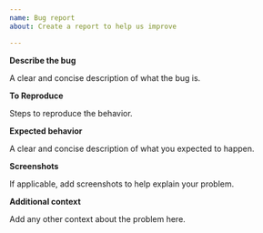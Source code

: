 ```yaml
---
name: Bug report
about: Create a report to help us improve

---
```


**Describe the bug**

A clear and concise description of what the bug is.


**To Reproduce**

Steps to reproduce the behavior.


**Expected behavior**

A clear and concise description of what you expected to happen.


**Screenshots**

If applicable, add screenshots to help explain your problem.


**Additional context**

Add any other context about the problem here.
